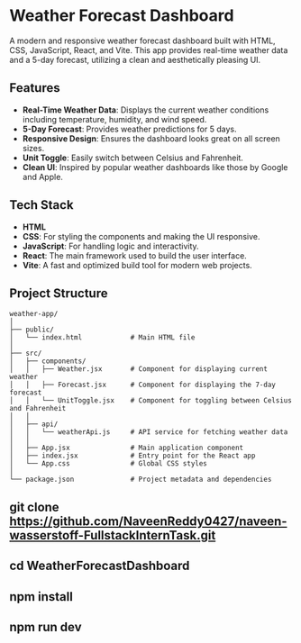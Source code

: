 # Weather Forecast Dashboard

A modern and responsive weather forecast dashboard built with HTML, CSS, JavaScript, React, and Vite. This app provides real-time weather data and a 5-day forecast, utilizing a clean and aesthetically pleasing UI.

## Features

- **Real-Time Weather Data**: Displays the current weather conditions including temperature, humidity, and wind speed.
- **5-Day Forecast**: Provides weather predictions for 5 days.
- **Responsive Design**: Ensures the dashboard looks great on all screen sizes.
- **Unit Toggle**: Easily switch between Celsius and Fahrenheit.
- **Clean UI**: Inspired by popular weather dashboards like those by Google and Apple.

## Tech Stack

- **HTML**
- **CSS**: For styling the components and making the UI responsive.
- **JavaScript**: For handling logic and interactivity.
- **React**: The main framework used to build the user interface.
- **Vite**: A fast and optimized build tool for modern web projects.

## Project Structure

```plaintext
weather-app/
│
├── public/
│   └── index.html            # Main HTML file
│
├── src/
│   ├── components/
│   │   ├── Weather.jsx       # Component for displaying current weather
│   │   ├── Forecast.jsx      # Component for displaying the 7-day forecast
│   │   └── UnitToggle.jsx    # Component for toggling between Celsius and Fahrenheit
│   │
│   ├── api/
│   │   └── weatherApi.js     # API service for fetching weather data
│   │
│   ├── App.jsx               # Main application component
│   ├── index.jsx             # Entry point for the React app
│   └── App.css               # Global CSS styles
│
└── package.json              # Project metadata and dependencies

```

## git clone https://github.com/NaveenReddy0427/naveen-wasserstoff-FullstackInternTask.git
## cd WeatherForecastDashboard
## npm install
## npm run dev

